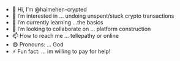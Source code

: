 - 👋 Hi, I’m @haimehen-crypted
- 👀 I’m interested in ... undoing unspent/stuck crypto transactions 
- 🌱 I’m currently learning ...the basics
- 💞️ I’m looking to collaborate on ... platform construction 
- 📫 How to reach me ... tellepathy or online 
- 😄 Pronouns: ... God
- ⚡ Fun fact: ... im willing to pay for help!

<!---
haimehen-crypted/haimehen-crypted is a ✨ special ✨ repository because its `README.md` (this file) appears on your GitHub profile.
You can click the Preview link to take a look at your changes.
--->
